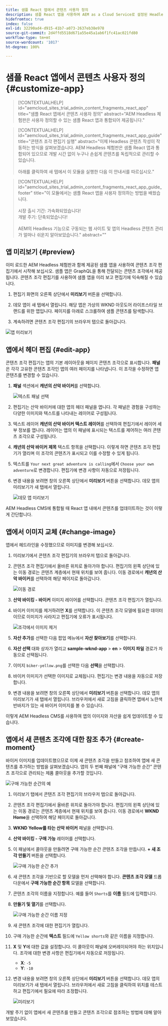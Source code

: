 ```yaml
---
title: 샘플 React 앱에서 콘텐츠 사용자 정의
description: 샘플 React 앱을 사용하여 AEM as a Cloud Service로 설정된 Headless 기능으로 콘텐츠를 사용자 정의하는 방법에 대해 알아보십시오.
hidefromtoc: true
index: false
exl-id: 32290ad4-d915-41b7-a073-2637eb38e978
source-git-commit: 2d4ffd5518d671a55e45a1ab6f1fc41ac021fd80
workflow-type: tm+mt
source-wordcount: '1017'
ht-degree: 100%

---
```



# 샘플 React 앱에서 콘텐츠 사용자 정의 {#customize-app}

>[!CONTEXTUALHELP]
>id="aemcloud_sites_trial_admin_content_fragments_react_app"
>title="샘플 React 앱에서 콘텐츠 사용자 정의"
>abstract="AEM Headless 체험판은 사용자 정의할 수 있는 샘플 React 앱과 통합되어 제공됩니다."

>[!CONTEXTUALHELP]
>id="aemcloud_sites_trial_admin_content_fragments_react_app_guide"
>title="콘텐츠 조각 편집기 실행"
>abstract="이제 Headless 콘텐츠 작성이 작동하는 방식을 살펴보겠습니다. AEM Headless 체험판은 샘플 React 앱과 통합되어 있으므로 개발 시간 없이 누구나 손쉽게 콘텐츠를 독립적으로 관리할 수 있습니다.<br><br>아래를 클릭하여 새 탭에서 이 모듈을 실행한 다음 이 안내서를 따르십시오."

>[!CONTEXTUALHELP]
>id="aemcloud_sites_trial_admin_content_fragments_react_app_guide_footer"
>title="이 모듈에서는 샘플 React 앱을 사용자 정의하는 방법을 배웠습니다.<br><br>시장 출시 기간: 가속화되었습니다!<br>개발 주기: 단축되었습니다!<br><br>AEM의 Headless 기능으로 구동되는 웹 사이트 및 앱의 Headless 콘텐츠 관리가 얼마나 쉬운지 알아보았습니다."
>abstract=""

## 앱 미리보기 {#preview}

이미 로드한 AEM Headless 체험판과 함께 제공된 샘플 앱을 사용하여 콘텐츠 조각 편집기에서 시작해 보십시오. 샘플 앱은 GraphQL을 통해 전달되는 콘텐츠 조각에서 제공됩니다. 콘텐츠 조각 편집기를 사용하여 샘플 앱을 미리 보고 편집기에 익숙해질 수 있습니다.

1. 편집기 화면의 오른쪽 상단에서 **미리보기** 버튼을 선택합니다.

1. 데모 앱이 새 탭에서 열립니다. 해당 앱은 가상의 WKND 아웃도어 라이프스타일 브랜드를 위한 앱입니다. 페이지를 아래로 스크롤하여 샘플 콘텐츠를 탐색합니다.

1. 계속하려면 콘텐츠 조각 편집기의 브라우저 탭으로 돌아갑니다.

![앱 미리보기](assets/do-not-localize/preview-app-1.png)

## 앱에서 헤더 편집 {#edit-app}

콘텐츠 조각 편집기는 앱의 기본 레이아웃을 페이지 콘텐츠 조각으로 표시합니다. **패널**&#x200B;은 각각 고유한 콘텐츠 조각인 앱의 여러 페이지를 나타냅니다. 이 조각을 수정하면 앱 콘텐츠를 변경할 수 있습니다.

1. **패널** 섹션에서 **캐년의 산악 바이커**&#x200B;를 선택합니다.

   ![텍스트 패널 선택](assets/do-not-localize/edit-header-1.png)

1. 편집기는 산악 바이커에 대한 앱의 헤더 패널을 엽니다. 각 패널은 경험을 구성하는 다양한 이미지와 텍스트를 나타내는 레이어로 구성됩니다.

1. 텍스트 레이어 **캐년의 산악 바이커 텍스트 레이어**&#x200B;를 선택하여 편집기에서 레이어 세부 정보를 엽니다. 레이어는 앱의 이 패널에 표시되는 텍스트를 제어하는 여러 콘텐츠 조각으로 구성됩니다.

1. **캐년의 산악 바이커 제목** 텍스트 항목을 선택합니다. 이렇게 하면 콘텐츠 조각 편집기가 열리며 이 조각의 콘텐츠가 표시되고 이를 수정할 수 있게 됩니다.

1. 텍스트를 `Your next great adventure is calling`에서 `Choose your own adventure`로 변경합니다. 편집기에 변경 사항이 자동으로 저장됩니다.

1. 변경 내용을 보려면 창의 오른쪽 상단에서 **미리보기** 버튼을 선택합니다. 데모 앱의 미리보기가 새 탭에서 열립니다.

   ![데모 앱 미리보기](assets/do-not-localize/edit-header-5-6.png)

AEM Headless CMS에 통합될 때 React 앱 내에서 콘텐츠를 업데이트하는 것이 이렇게 간단합니다.

## 앱에서 이미지 교체 {#change-image}

앱에서 헤드라인을 수정했으므로 이미지를 변경해 보십시오.

1. 미리보기에서 콘텐츠 조각 편집기의 브라우저 탭으로 돌아갑니다.

1. 콘텐츠 조각 편집기에서 올바른 위치로 돌아가야 합니다. 편집기의 왼쪽 상단에 있는 이동 경로는 콘텐츠 계층에서 현재 위치를 보여 줍니다. 이동 경로에서 **캐년의 산악 바이커**&#x200B;를 선택하여 해당 페이지로 돌아갑니다.

   ![이동 경로](assets/do-not-localize/swap-image-2.png)

1. **산악 바이킹 - 바이커** 이미지 레이어를 선택합니다. 콘텐츠 조각 편집기가 열립니다.

1. 바이커 이미지를 제거하려면 **X**&#x200B;를 선택합니다. 이 콘텐츠 조각 모델에 필요한 데이터이므로 이미지가 사라지고 편집기에 오류가 표시됩니다.

   ![조각에서 이미지 제거](assets/do-not-localize/swap-image-4.png)

1. **자산 추가**&#x200B;를 선택한 다음 팝업 메뉴에서 **자산 찾아보기**&#x200B;를 선택합니다.

1. **자산 선택** 대화 상자가 열리고 **sample-wknd-app** > **en** > **이미지 파일** 경로가 자동으로 선택됩니다.

1. 이미지 `biker-yellow.png`를 선택한 다음 **선택**&#x200B;을 선택합니다.

1. 바이커 이미지가 선택한 이미지로 교체됩니다. 편집기는 변경 내용을 자동으로 저장합니다.

1. 변경 내용을 보려면 창의 오른쪽 상단에서 **미리보기** 버튼을 선택합니다. 데모 앱의 미리보기가 새 탭에서 열립니다. 브라우저에서 새로 고침을 클릭하면 앱에서 노란색 반바지가 있는 새 바이커 이미지를 볼 수 있습니다.

이렇게 AEM Headless CMS를 사용하여 앱의 이미지와 자산을 쉽게 업데이트할 수 있습니다.

## 앱에서 새 콘텐츠 조각에 대한 참조 추가 {#create-moment}

바이커 이미지를 업데이트했으므로 이제 새 콘텐츠 조각을 만들고 참조하여 앱에 새 콘텐츠를 추가하는 방법을 살펴보겠습니다. 앱의 두 번째 패널에 “구매 가능한 순간” 콘텐츠 조각으로 관리되는 제품 콜아웃을 추가할 것입니다.

![구매 가능한 순간의 예](assets/do-not-localize/example-shoppable-moment.png)

1. 미리보기 탭에서 콘텐츠 조각 편집기의 브라우저 탭으로 돌아갑니다.

1. 콘텐츠 조각 편집기에서 올바른 위치로 돌아가야 합니다. 편집기의 왼쪽 상단에 있는 이동 경로는 콘텐츠 계층에서 현재 위치를 보여 줍니다. 이동 경로에서 **WKND Home**&#x200B;을 선택하여 해당 페이지로 돌아갑니다.

1. **WKND Yellow를 타는 산악 바이커** 패널을 선택합니다.

1. **산악 바이킹 - 구매 가능** 레이어를 선택합니다.

1. 이 패널에서 콜아웃을 만들려면 구매 가능한 순간 콘텐츠 조각을 만듭니다. **+ 새 조각 만들기** 버튼을 선택합니다.

   ![구매 가능한 순간 추가](assets/do-not-localize/add-reference-1-5.png)

1. 새 콘텐츠 조각을 기반으로 할 모델을 먼저 선택해야 합니다. **콘텐츠 조각 모델** 드롭다운에서 **구매 가능한 순간 항목** 모델을 선택합니다.

1. 콘텐츠 조각의 이름을 지정합니다. 예를 들어 `Shorts`를 **이름** 필드에 입력합니다.

1. **만들기 및 열기**&#x200B;를 선택합니다.

   ![구매 가능한 순간 이름 지정](assets/do-not-localize/add-reference-6-7-8.png)

1. 새 콘텐츠 조각에 대한 편집기가 열립니다.

1. 구매 가능한 순간에 **텍스트** 필드에 `Yellow shorts`와 같은 이름을 지정합니다.

1. **X** 및 **Y**&#x200B;에 대한 값을 설정합니다. 이 콜아웃이 패널에 오버레이되어야 하는 위치입니다. 조각에 대한 변경 사항은 편집기에서 자동으로 저장됩니다.

   * **X**: `-5`
   * **Y**: `-10`

1. 변경 내용을 보려면 창의 오른쪽 상단에서 **미리보기** 버튼을 선택합니다. 데모 앱의 미리보기가 새 탭에서 열립니다. 브라우저에서 새로 고침을 클릭하여 위치를 테스트하고 편집기에서 필요에 따라 조정합니다.

   ![미리보기](assets/do-not-localize/add-reference-10-11-12.png)

개발 주기 없이 앱에서 새 콘텐츠를 만들고 콘텐츠 조각으로 참조하는 방법에 대해 알아보았습니다.
